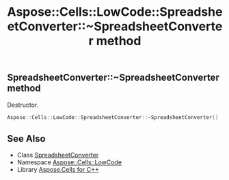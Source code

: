 ﻿---
title: Aspose::Cells::LowCode::SpreadsheetConverter::~SpreadsheetConverter method
linktitle: ~SpreadsheetConverter
second_title: Aspose.Cells for C++ API Reference
description: 'Aspose::Cells::LowCode::SpreadsheetConverter::~SpreadsheetConverter method. Destructor in C++.'
type: docs
weight: 200
url: /cpp/aspose.cells.lowcode/spreadsheetconverter/~spreadsheetconverter/
---
## SpreadsheetConverter::~SpreadsheetConverter method


Destructor.

```cpp
Aspose::Cells::LowCode::SpreadsheetConverter::~SpreadsheetConverter()
```

## See Also

* Class [SpreadsheetConverter](../)
* Namespace [Aspose::Cells::LowCode](../../)
* Library [Aspose.Cells for C++](../../../)
